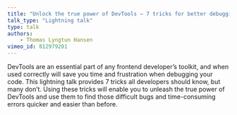 ```yaml
---
title: "Unlock the true power of DevTools – 7 tricks for better debugging"
talk_type: "Lightning talk"
type: talk
authors:
    - Thomas Lyngtun Hansen
vimeo_id: 812979201
---
```

DevTools are an essential part of any frontend developer’s toolkit, and when used correctly will save you time and frustration when debugging your code. This lightning talk provides 7 tricks all developers should know, but many don’t. Using these tricks will enable you to unleash the true power of DevTools and use them to find those difficult bugs and time-consuming errors quicker and easier than before.

